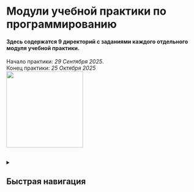 <h1>Модули учебной практики по программированию</h1>

#### Здесь содержатся 9 директорий с заданиями каждого отдельного модуля учебной практики. <br>
Начало практики: *29 Сентября 2025*. <br>
Конец практики: *25 Октября 2025* <br>
<img src="https://media1.tenor.com/m/z3sxfsXpHtUAAAAd/beaver-carrot.gif" width="200"> 
##
<details>
  <summary><h2>Быстрая навигация</h2></summary>
  
  - [Модуль 1](https://github.com/Dokjja/Modules/blob/main/Module-1)
    - [Модуль 1.1](https://github.com/Dokjja/Modules/tree/main/Module-1/Module-1.1)
      - [Модуль 1.1.1](https://github.com/Dokjja/Modules/blob/main/Module-1/Module-1.1/Module-1.1.1/Program.cs)
      - [Модуль 1.1.2](https://github.com/Dokjja/Modules/blob/main/Module-1/Module-1.1/Module-1.1.2/Program.cs)
      - [Модуль 1.1.3](https://github.com/Dokjja/Modules/blob/main/Module-1/Module-1.1/Module-1.1.3/Program.cs)
      - [Модуль 1.1.4](https://github.com/Dokjja/Modules/blob/main/Module-1/Module-1.1/Module-1.1.4/Program.cs)
      - [Модуль 1.1.5](https://github.com/Dokjja/Modules/blob/main/Module-1/Module-1.1/Module-1.1.5/Program.cs)
    - [Модуль 1.2](https://github.com/Dokjja/Modules/tree/main/Module-1/Module-1.2)
      - [Модуль 1.2.1](https://github.com/Dokjja/Modules/blob/main/Module-1/Module-1.2/Module-1.2.1/Program.cs)
      - [Модуль 1.2.2](https://github.com/Dokjja/Modules/blob/main/Module-1/Module-1.2/Module-1.2.2/Program.cs)
      - [Модуль 1.2.3](https://github.com/Dokjja/Modules/blob/main/Module-1/Module-1.2/Module-1.2.3/Program.cs)
      - [Модуль 1.2.4](https://github.com/Dokjja/Modules/blob/main/Module-1/Module-1.2/Module-1.2.4/Program.cs)
      - [Модуль 1.2.5](https://github.com/Dokjja/Modules/blob/main/Module-1/Module-1.2/Module-1.2.5/Program.cs)
      - [Модуль 1.2.6](https://github.com/Dokjja/Modules/blob/main/Module-1/Module-1.2/Module-1.2.6/Program.cs)
    - [Модуль 1.3](https://github.com/Dokjja/Modules/tree/main/Module-1/Module-1.3)
      - [Модуль 1.3.1](https://github.com/Dokjja/Modules/blob/main/Module-1/Module-1.3/Module-1.3.1/Program.cs)
      - [Модуль 1.3.2](https://github.com/Dokjja/Modules/blob/main/Module-1/Module-1.3/Module-1.3.2/Program.cs)
      - [Модуль 1.3.3](https://github.com/Dokjja/Modules/blob/main/Module-1/Module-1.3/Module-1.3.3/Program.cs)
  - [Модуль 2](https://github.com/Dokjja/Modules/blob/main/Module-2)
    - [Модуль 2.1](https://github.com/Dokjja/Modules/tree/main/Module-2/Module-2.1)
      - [Модуль 2.1.1](https://github.com/Dokjja/Modules/blob/main/Module-2/Module-2.1/Module-2.1.1/Program.cs)
      - [Модуль 2.1.2](https://github.com/Dokjja/Modules/blob/main/Module-2/Module-2.1/Module-2.1.2/Program.cs)
      - [Модуль 2.1.3](https://github.com/Dokjja/Modules/blob/main/Module-2/Module-2.1/Module-2.1.3/Program.cs)
      - [Модуль 2.1.4](https://github.com/Dokjja/Modules/blob/main/Module-2/Module-2.1/Module-2.1.4/Program.cs)
      - [Модуль 2.1.5](https://github.com/Dokjja/Modules/blob/main/Module-2/Module-2.1/Module-2.1.5/Program.cs)
    - [Модуль 2.2](https://github.com/Dokjja/Modules/tree/main/Module-2/Module-2.2)
      - [Модуль 2.2.1](https://github.com/Dokjja/Modules/blob/main/Module-2/Module-2.2/Module-2.2.1/Program.cs)
      - [Модуль 2.2.2](https://github.com/Dokjja/Modules/blob/main/Module-2/Module-2.2/Module-2.2.2/Program.cs)
      - [Модуль 2.2.3](https://github.com/Dokjja/Modules/blob/main/Module-2/Module-2.2/Module-2.2.3/Program.cs)
  - [Модуль 3](https://github.com/Dokjja/Modules/blob/main/Module-3)
    - [Модуль 3.1](https://github.com/Dokjja/Modules/tree/main/Module-3/Module-3.1/Program.cs)
    - [Модуль 3.2](https://github.com/Dokjja/Modules/tree/main/Module-3/Module-3.2/Program.cs)
    - [Модуль 3.3](https://github.com/Dokjja/Modules/tree/main/Module-3/Module-3.3/Program.cs)
    - [Модуль 3.4](https://github.com/Dokjja/Modules/tree/main/Module-3/Module-3.4/Program.cs)
    - [Модуль 3.5](https://github.com/Dokjja/Modules/tree/main/Module-3/Module-3.5/Program.cs)
  - [Модуль 4](https://github.com/Dokjja/Modules/blob/main/Module-4)
    - [Модуль 4.1](https://github.com/Dokjja/Modules/tree/main/Module-4/Module-4.1/Program.cs)
    - [Модуль 4.2](https://github.com/Dokjja/Modules/tree/main/Module-4/Module-4.2/Program.cs)
    - [Модуль 4.3](https://github.com/Dokjja/Modules/tree/main/Module-4/Module-4.3/Program.cs)
    - [Модуль 4.4](https://github.com/Dokjja/Modules/tree/main/Module-4/Module-4.4/Program.cs)
    - [Модуль 4.5](https://github.com/Dokjja/Modules/tree/main/Module-4/Module-4.5/Program.cs)
  - [Модуль 5](https://github.com/Dokjja/Modules/blob/main/Module-5)
    - [Модуль 5.1](https://github.com/Dokjja/Modules/tree/main/Module-5/Module-5.1/Form1.cs)
    - [Модуль 5.2](https://github.com/Dokjja/Modules/tree/main/Module-5/Module-5.2/Form1.cs)
    - [Модуль 5.3](https://github.com/Dokjja/Modules/tree/main/Module-5/Module-5.3/Form1.cs)
    - [Модуль 5.4](https://github.com/Dokjja/Modules/tree/main/Module-5/Module-5.4/Form1.cs)
    - [Модуль 5.5](https://github.com/Dokjja/Modules/tree/main/Module-5/Module-5.5/Form1.cs)
  - [Модуль 6](https://github.com/Dokjja/Modules/blob/main/Module-6/Form1.cs)
      



</details>
 
